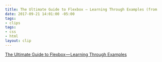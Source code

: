 ```yaml
---
title: The Ultimate Guide to Flexbox — Learning Through Examples (from freecodecamp)
date: 2017-09-21 14:01:00 -05:00
tags:
- clips
tags:
- css
- html
layout: clip
---
```


[The Ultimate Guide to Flexbox — Learning Through Examples](https://medium.freecodecamp.org/the-ultimate-guide-to-flexbox-learning-through-examples-8c90248d4676)
